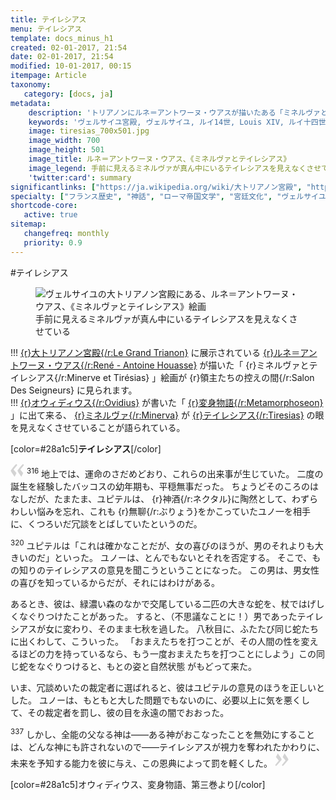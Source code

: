 ```yaml
---
title: テイレシアス
menu: テイレシアス
template: docs_minus_h1
created: 02-01-2017, 21:54
date: 02-01-2017, 21:54
modified: 10-01-2017, 00:15
itempage: Article
taxonomy:
   category: [docs, ja]
metadata:
    description: 'トリアノンにルネ＝アントワーヌ・ウアスが描いたある「ミネルヴァとテイレシアス」絵画のもとに使用された、オウィディウス作家が書いた変身物語の第三巻のミネルヴァがテイレシアスの眼を見えなくさせていることが語られている「テイレシアス章」の文書'
    keywords: 'ヴェルサイユ宮殿, ヴェルサイユ, ルイ14世, Louis XIV, ルイ十四世, オウィディウス, 変身物語, トリアノン, テイレシアス, ミネルヴァ, ミネルヴァとテイレシアス, ルネ＝アントワーヌ・ウアス, 大トリアノン宮殿, Minerve et Tirésias, Minerva, Tiresias'
    image: tiresias_700x501.jpg
    image_width: 700
    image_height: 501
    image_title: ルネ＝アントワーヌ・ウアス、《ミネルヴァとテイレシアス》
    image_legend: 手前に見えるミネルヴァが真ん中にいるテイレシアスを見えなくさせている
    'twitter:card': summary
significantlinks: ["https://ja.wikipedia.org/wiki/大トリアノン宮殿", "https://ja.wikipedia.org/wiki/ルネ＝アントワーヌ・ウアス", "https://ja.wikipedia.org/wiki/オウィディウス", "https://ja.wikipedia.org/wiki/変身物語", "https://ja.wikipedia.org/wiki/ミネルウァ", "https://ja.wikipedia.org/wiki/テイレシアース"]
specialty: ["フランス歴史", "神話", "ローマ帝国文学", "宮廷文化", "ヴェルサイユ宮殿", "十七世紀フランス絵画", "ルイ14世", "Louis XIV", "ルイ十四世", "ヴェルサイユ", "ヴェルサイユ宮殿", "大トリアノン宮殿", "フランス絵画", "フランス古典主義", "フランス宮廷絵画", "フランス宮廷画家", "ルネ＝アントワーヌ・ウアス", "ミネルヴァとテイレシアス", "ミネルヴァ", "テイレシアス", "ミネルヴァとテイレシアス", "Minerve et Tirésias", "Minerva", "Tiresias"]
shortcode-core:
   active: true
sitemap:
   changefreq: monthly
   priority: 0.9
---
```

#テイレ<wbr>シアス
<figure><picture>
<source
sizes="(max-width: 767px) 98vw, (min-width: 959px) 50vw, 86vw"
srcset="
/user/sites/docs/pages/01.home/02.versailles/03.trianon/02.tiresias/tiresias-280.webp 280w,
/user/sites/docs/pages/01.home/02.versailles/03.trianon/02.tiresias/tiresias-380.webp 380w,
/user/sites/docs/pages/01.home/02.versailles/03.trianon/02.tiresias/tiresias-480.webp 480w,
/user/sites/docs/pages/01.home/02.versailles/03.trianon/02.tiresias/tiresias-640.webp 640w,
/user/sites/docs/pages/01.home/02.versailles/03.trianon/02.tiresias/tiresias_700x501.webp 700w"
type="image/webp">
<img
src="/user/sites/docs/pages/01.home/02.versailles/03.trianon/02.tiresias/tiresias_700x501.jpg" title="ヴェルサイユの大トリアノン宮殿にある、ルネ＝アントワーヌ・ウアス、《ミネルヴァとテイレシアス》絵画" alt="ヴェルサイユの大トリアノン宮殿にある、ルネ＝アントワーヌ・ウアス、《ミネルヴァとテイレシアス》絵画" class="class-diane-img"
sizes="(max-width: 767px) 98vw, (min-width: 959px) 50vw, 86vw"
srcset="
/user/sites/docs/pages/01.home/02.versailles/03.trianon/02.tiresias/tiresias-280.jpg 280w,
/user/sites/docs/pages/01.home/02.versailles/03.trianon/02.tiresias/tiresias-380.jpg 380w,
/user/sites/docs/pages/01.home/02.versailles/03.trianon/02.tiresias/tiresias-480.jpg 480w,
/user/sites/docs/pages/01.home/02.versailles/03.trianon/02.tiresias/tiresias-640.jpg 640w,
/user/sites/docs/pages/01.home/02.versailles/03.trianon/02.tiresias/tiresias_700x501.jpg 700w">
</picture><figcaption>手前に見える<wbr>ミネルヴァが真ん中にいる<wbr>テイレシアスを<wbr>見えなくさせている</figcaption></figure>

!!! [{r}大トリアノン宮殿{/r:Le&#160;Grand&#160;Trianon}][1] に展示されている [{r}ルネ＝アントワーヌ・ウアス{/r:René&#160;-&#160;Antoine&#160;Houasse}][2] が描いた「 {r}ミネルヴァと<wbr>テイレシアス{/r:Minerve&#160;<wbr>et&#160;Tirésias} 」絵画が {r}領主たちの<wbr>控えの間{/r:Salon&#160;<wbr>Des&#160;Seigneurs} に見られます。  
!!! [{r}オウィディウス{/r:Ovidius}][3] が<wbr>書いた「 [{r}変身物語{/r:Metamorphoseon}][4] 」に出て来る、 [{r}ミネルヴァ{/r:Minerva}][5] が [{r}テイレシアス{/r:Tiresias}][6] の眼を<wbr>見えなく<wbr>させていることが<wbr>語られている。  

[color=#28a1c5]**テイレシアス**[/color]  

<span><svg xmlns="http://www.w3.org/2000/svg" version="1" width="22px" height="22px" viewBox="0 0 78 78" fill="lightgrey" opacity="1"><path d="M76.5 9.0009L57.0898 32.605c-.88226 1.10283-.88226 1.54397-.88226 1.76454 0 1.10286 1.76455 3.30857 2.8674 4.632l13.0167 14.99877L61.50123 74.9545 50.4727 59.51456c-2.87047-3.97028-10.80793-15.88413-10.80793-19.19267 0-1.76458.6617-2.4263 6.6171-9.7051C60.8395 12.74754 63.04522 10.98297 70.98575 3.0455L76.5 9.00092zm-38.16172 0L18.9281 32.605c-.88228 1.10283-.88228 1.54397-.88228 1.76454 0 1.10286 1.76457 3.30857 2.86742 4.632L33.92688 54.0003 23.3395 74.9545 12.30793 59.51456C9.44053 55.54428 1.5 43.63043 1.5 40.3219c0-1.76458.6617-2.4263 6.6171-9.7051C22.67475 12.74754 24.88043 10.98297 32.82097 3.0455l5.51732 5.9554z"/></svg></span> 
<sup>316</sup>
地上では、運命のさだめどおり、これらの出来事が<wbr>生じていた。
二度の誕生を経験した<wbr>バッコスの幼年期も、平穏無事だった。
ちょうどそのころの<wbr>はなしだが、たまたま、ユピテルは、 {r}神酒{/r:ネクタル}に<wbr>陶然として、わずらわしい<wbr>悩みを忘れ、これも {r}無聊{/r:ぶりょう}を<wbr>かこっていたユノ一を<wbr>相手に、くつろいだ冗談を<wbr>とばしていたというのだ。

<sup>320</sup>
ユピテルは「これは確かなことだが、女の喜びのほうが、男のそれよりも大きいのだ」といった。
ユノーは、とんでもないとそれを<wbr>否定する。
そこで、もの知りのテイレシアスの<wbr>意見を聞こうということに<wbr>なった。
この男は、男女性の喜びを<wbr>知っているからだが、それにはわけがある。

あるとき、彼は、緑濃い<wbr>森のなかで交尾している<wbr>二匹の大きな蛇を、杖で<wbr>はげしく<wbr>なぐりつけたことが<wbr>あった。
すると、（不思議なことに！）男であったテイレシアスが<wbr>女に変わり、そのまま<wbr>七秋を過した。
八秋目に、ふたたび同じ蛇たちに<wbr>出くわして、こういった。
「おまえたちを<wbr>打つことが、その人間の<wbr>性を変えるほどの力を<wbr>持っているなら、もう一度<wbr>おまえたちを打つことに<wbr>しよう」この同じ蛇を<wbr>なぐりつけると、もとの姿と自然状態 がもどって来た。

いま、冗談めいたの<wbr>裁定者に選ばれると、彼はユピテルの意見の<wbr>ほうを正しいとした。
ユノーは、もともと<wbr>大した問題でもないのに、必要以上に気を悪くして、その裁定者を罰し、彼の目を永遠の闇で<wbr>おおった。

<sup>337</sup>
しかし、全能の父なる神は――ある神がおこなったことを<wbr>無効にすることは、どんな神にも<wbr>許されないので――テイレシアスが視力を<wbr>奪われたかわりに、未来を予知する能力を<wbr>彼に与え、この恩典に<wbr>よって罰を軽くした。 <span><svg xmlns="http://www.w3.org/2000/svg" version="1" width="22px" height="22px" viewBox="0 0 78 78" fill="lightgrey" opacity="1"><path d="M1.5 68.9991L20.9102 45.395c.88226-1.10283.88226-1.54397.88226-1.76454 0-1.10286-1.76455-3.30857-2.8674-4.632L5.90836 23.9997 16.49877 3.0455 27.5273 18.48544c2.87047 3.97028 10.80793 15.88413 10.80793 19.19267 0 1.76458-.6617 2.4263-6.6171 9.7051C17.1605 65.25246 14.95478 67.01703 7.01425 74.9545L1.5 68.99908zm38.16172 0L59.0719 45.395c.88228-1.10283.88228-1.54397.88228-1.76454 0-1.10286-1.76457-3.30857-2.86742-4.632L44.07312 23.9997 54.6605 3.0455l11.03157 15.43992C68.55947 22.45572 76.5 34.36957 76.5 37.6781c0 1.76458-.6617 2.4263-6.6171 9.7051C55.32526 65.25246 53.11957 67.01703 45.17904 74.9545l-5.51732-5.9554z"/></svg></span>

[color=#28a1c5]オウィディウス、変身物語、第三巻より[/color]  

[1]: https://ja.wikipedia.org/wiki/大トリアノン宮殿 "https://ja.wikipedia.org/wiki/大トリアノン宮殿"
[2]: https://ja.wikipedia.org/wiki/ルネ＝アントワーヌ・ウアス "https://ja.wikipedia.org/wiki/ルネ＝アントワーヌ・ウアス"
[3]: https://ja.wikipedia.org/wiki/オウィディウス "https://ja.wikipedia.org/wiki/オウィディウス"
[4]: https://ja.wikipedia.org/wiki/変身物語 "https://ja.wikipedia.org/wiki/変身物語"
[5]: https://ja.wikipedia.org/wiki/ミネルウァ "https://ja.wikipedia.org/wiki/ミネルウァ"
[6]: https://ja.wikipedia.org/wiki/テイレシアース "https://ja.wikipedia.org/wiki/テイレシアース"
